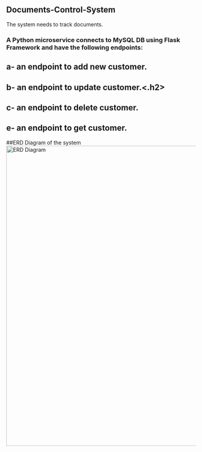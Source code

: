 ## Documents-Control-System
The system needs to track documents.  

<h3>A Python microservice connects to MySQL DB using Flask Framework and have the following endpoints:</h3>
<h2>a- an endpoint to add new customer.</h2>
<h2>b- an endpoint to update customer.<.h2>
<h2>c- an endpoint to delete customer.</h2>
<h2>e- an endpoint to get customer.</h2> 

##ERD Diagram of the system 
<img src="image.png" alt="ERD Diagram" width="800px">  




